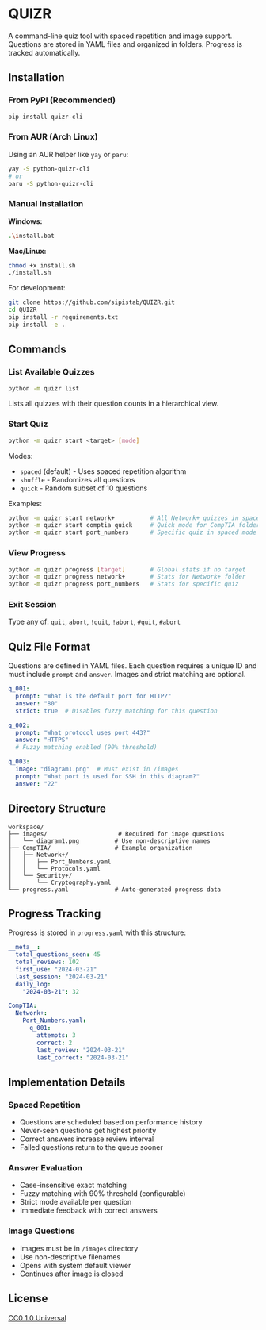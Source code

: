 # QUIZR

A command-line quiz tool with spaced repetition and image support. Questions are stored in YAML files and organized in folders. Progress is tracked automatically.

## Installation

### From PyPI (Recommended)
```bash
pip install quizr-cli
```

### From AUR (Arch Linux)
Using an AUR helper like `yay` or `paru`:
```bash
yay -S python-quizr-cli
# or
paru -S python-quizr-cli
```

### Manual Installation

**Windows:**
```bash
.\install.bat
```

**Mac/Linux:**
```bash
chmod +x install.sh
./install.sh
```

For development:
```bash
git clone https://github.com/sipistab/QUIZR.git
cd QUIZR
pip install -r requirements.txt
pip install -e .
```

## Commands

### List Available Quizzes
```bash
python -m quizr list
```
Lists all quizzes with their question counts in a hierarchical view.

### Start Quiz
```bash
python -m quizr start <target> [mode]
```

Modes:
- `spaced` (default) - Uses spaced repetition algorithm
- `shuffle` - Randomizes all questions
- `quick` - Random subset of 10 questions

Examples:
```bash
python -m quizr start network+          # All Network+ quizzes in spaced mode
python -m quizr start comptia quick     # Quick mode for CompTIA folder
python -m quizr start port_numbers      # Specific quiz in spaced mode
```

### View Progress
```bash
python -m quizr progress [target]       # Global stats if no target
python -m quizr progress network+       # Stats for Network+ folder
python -m quizr progress port_numbers   # Stats for specific quiz
```

### Exit Session
Type any of: `quit`, `abort`, `!quit`, `!abort`, `#quit`, `#abort`

## Quiz File Format

Questions are defined in YAML files. Each question requires a unique ID and must include `prompt` and `answer`. Images and strict matching are optional.

```yaml
q_001:
  prompt: "What is the default port for HTTP?"
  answer: "80"
  strict: true  # Disables fuzzy matching for this question

q_002:
  prompt: "What protocol uses port 443?"
  answer: "HTTPS"
  # Fuzzy matching enabled (90% threshold)

q_003:
  image: "diagram1.png"  # Must exist in /images
  prompt: "What port is used for SSH in this diagram?"
  answer: "22"
```

## Directory Structure
```
workspace/
├── images/                    # Required for image questions
│   └── diagram1.png          # Use non-descriptive names
├── CompTIA/                  # Example organization
│   ├── Network+/
│   │   ├── Port_Numbers.yaml
│   │   └── Protocols.yaml
│   └── Security+/
│       └── Cryptography.yaml
└── progress.yaml             # Auto-generated progress data
```

## Progress Tracking

Progress is stored in `progress.yaml` with this structure:
```yaml
__meta__:
  total_questions_seen: 45
  total_reviews: 102
  first_use: "2024-03-21"
  last_session: "2024-03-21"
  daily_log:
    "2024-03-21": 32

CompTIA:
  Network+:
    Port_Numbers.yaml:
      q_001:
        attempts: 3
        correct: 2
        last_review: "2024-03-21"
        last_correct: "2024-03-21"
```

## Implementation Details

### Spaced Repetition
- Questions are scheduled based on performance history
- Never-seen questions get highest priority
- Correct answers increase review interval
- Failed questions return to the queue sooner

### Answer Evaluation
- Case-insensitive exact matching
- Fuzzy matching with 90% threshold (configurable)
- Strict mode available per question
- Immediate feedback with correct answers

### Image Questions
- Images must be in `/images` directory
- Use non-descriptive filenames
- Opens with system default viewer
- Continues after image is closed

## License

[CC0 1.0 Universal](https://creativecommons.org/publicdomain/zero/1.0/)